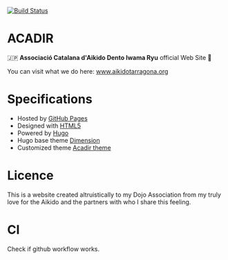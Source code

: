 [![Build Status](https://travis-ci.org/maguri/acadir.svg?branch=master)](https://travis-ci.org/maguri/acadir)
# ACADIR
🇯🇵 **Associació Catalana d'Aikido Dento Iwama Ryu** official Web Site 🎋

You can visit what we do here: www.aikidotarragona.org

# Specifications
- Hosted by [GitHub Pages](https://pages.github.com/)
- Designed with [HTML5](https://html5up.net)
- Powered by [Hugo](https://gohugo.io/)
- Hugo base theme [Dimension](https://themes.gohugo.io/dimension/)
- Customized theme [Acadir theme](https://github.com/maguri/acadir-theme)

# Licence
This is a website created altruistically to my Dojo Association from my truly love for the Aikido and the partners with who I share this feeling.

# CI
Check if github workflow works.
